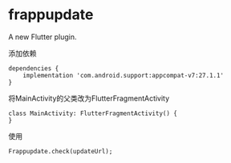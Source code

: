 # frappupdate

A new Flutter plugin.


添加依赖

```
dependencies {
    implementation 'com.android.support:appcompat-v7:27.1.1'
}
```


将MainActivity的父类改为FlutterFragmentActivity
```
class MainActivity: FlutterFragmentActivity() {
}
```


使用
```
Frappupdate.check(updateUrl);
```